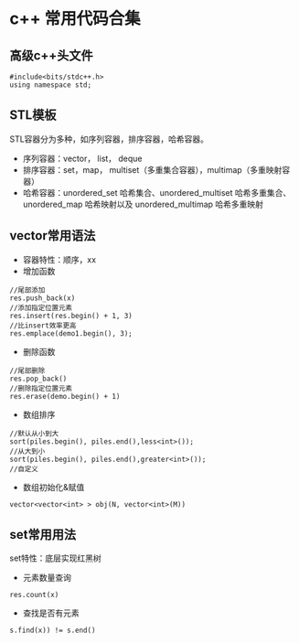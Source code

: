 # c++ 常用代码合集
## 高级c++头文件
```language
#include<bits/stdc++.h>
using namespace std;
```
## STL模板
STL容器分为多种，如序列容器，排序容器，哈希容器。
- 序列容器：vector， list， deque
- 排序容器：set，map， multiset（多重集合容器），multimap（多重映射容器）
- 哈希容器：unordered_set 哈希集合、unordered_multiset 哈希多重集合、unordered_map 哈希映射以及 unordered_multimap 哈希多重映射

## vector常用语法
- 容器特性：顺序，xx
- 增加函数
```language
//尾部添加
res.push_back(x)
//添加指定位置元素
res.insert(res.begin() + 1, 3)
//比insert效率更高
res.emplace(demo1.begin(), 3);
```
- 删除函数
```language
//尾部删除
res.pop_back()
//删除指定位置元素
res.erase(demo.begin() + 1)
```
- 数组排序
```language
//默认从小到大
sort(piles.begin(), piles.end(),less<int>());
//从大到小
sort(piles.begin(), piles.end(),greater<int>());
//自定义

```
- 数组初始化&赋值
```language
vector<vector<int> > obj(N, vector<int>(M))
```
## set常用用法
set特性：底层实现红黑树
- 元素数量查询
```language
res.count(x)
```
- 查找是否有元素
```language
s.find(x)) != s.end()
```



